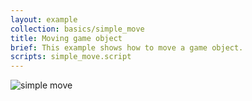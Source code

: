 ```yaml
---
layout: example
collection: basics/simple_move
title: Moving game object
brief: This example shows how to move a game object.
scripts: simple_move.script
---
```


![simple move](simple_move.png)